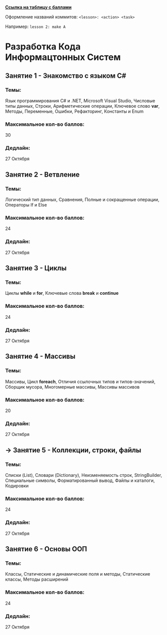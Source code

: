 **[Ссылка на таблицу с баллами](https://docs.google.com/spreadsheets/d/1lTc9L9D51gNhiKB_6AAoq7qbp0YHdIKYBKi1LoPV4zQ/edit?usp=sharing)**

Оформление названий коммитов: `<lesson>: <action> <task>`

Например: `lesson 2: make A`

# Разработка Кода Информацтонных Систем

## Занятие 1 - Знакомство с языком C#
### Темы:
Язык программирования C# и .NET, Microsoft Visual Studio, Числовые типы данных, Строки, Арифметические операции, Ключевое слово **var**, Методы, Переменные, Ошибки, Рефакторинг, Константы и Enum
### Максимальное кол-во баллов:
30
### Дедлайн:
27 Октября

## Занятие 2 - Ветвление
### Темы:
Логический тип данных, Сравнения, Полные и сокращенные операции, Операторы If и Else
### Максимальное кол-во баллов:
24
### Дедлайн:
27 Октября

## Занятие 3 - Циклы
### Темы:
Циклы **while** и **for**, Ключевые слова **break** и **continue**
### Максимальное кол-во баллов:
24
### Дедлайн:
27 Октября

## Занятие 4 - Массивы
### Темы:
Массивы, Цикл **foreach**, Отличия ссылочных типов и типов-значений, Сборщик мусора, Многомерные массивы, Массивы массивов
### Максимальное кол-во баллов:
20
### Дедлайн:
27 Октября

## → Занятие 5 - Коллекции, строки, файлы
### Темы:
Cписки (List), Словари (Dictionary), Неизменяемость строк, StringBuilder, Специальные символы, Форматированный вывод, Файлы и каталоги, Кодировки
### Максимальное кол-во баллов:
24
### Дедлайн:
27 Октября

## Занятие 6 - Основы ООП
### Темы:
Классы, Статические и динамические поля и методы, Статические классы, Методы расширений
### Максимальное кол-во баллов:
24
### Дедлайн:
27 Октября
